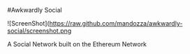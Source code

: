 #Awkwardly Social

![ScreenShot](https://raw.github.com/mandozza/awkwardly-social/screenshot.png

A Social Network built on the Ethereum Network